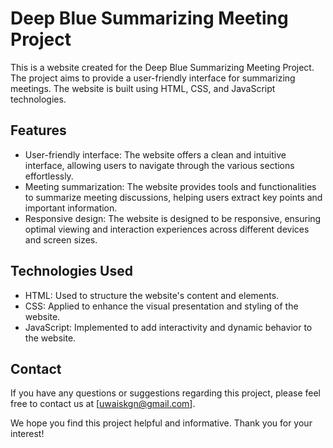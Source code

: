 # Deep Blue Summarizing Meeting Project

This is a website created for the Deep Blue Summarizing Meeting Project. The project aims to provide a user-friendly interface for summarizing meetings. The website is built using HTML, CSS, and JavaScript technologies.

## Features

- User-friendly interface: The website offers a clean and intuitive interface, allowing users to navigate through the various sections effortlessly.
- Meeting summarization: The website provides tools and functionalities to summarize meeting discussions, helping users extract key points and important information.
- Responsive design: The website is designed to be responsive, ensuring optimal viewing and interaction experiences across different devices and screen sizes.

## Technologies Used

- HTML: Used to structure the website's content and elements.
- CSS: Applied to enhance the visual presentation and styling of the website.
- JavaScript: Implemented to add interactivity and dynamic behavior to the website.

## Contact

If you have any questions or suggestions regarding this project, please feel free to contact us at [uwaiskgn@gmail.com].

We hope you find this project helpful and informative. Thank you for your interest!
